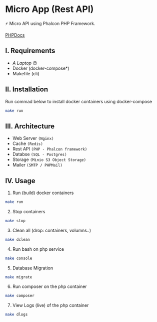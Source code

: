 # Micro App (Rest API)

⚡ Micro API using Phalcon PHP Framework.

[PHPDocs](docs/api/html/namespaces.xhtml)

## I. Requirements

- _A Laptop_ 😉
- Docker (docker-compose\*)
- Makefile (cli)

## II. Installation

Run commad below to install docker containers using docker-compose

```bash
make run
```

## III. Architecture

- Web Server `(Nginx)`
- Cache `(Redis)`
- Rest API `(PHP - Phalcon framework)`
- Databse `(SQL - Postgres)`
- Storage `(Minio S3 Object Storage)`
- Mailer `(SMTP / PHPMail)`

## IV. Usage

1. Run (build) docker containers

```bash
make run
```

2. Stop containers

```bash
make stop
```

3. Clean all (drop: containers, volumns..)

```bash
make dclean
```

4. Run bash on php service

```bash
make console
```

5. Database Migration

```bash
make migrate
```

6. Run composer on the php container

```bash
make composer
```

7. View Logs (live) of the php container

```bash
make dlogs
```
